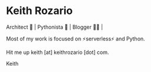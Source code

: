 # Keith Rozario

 Architect 📐 | Pythonista 🐍 | Blogger 👨‍💻 |
 
 Most of my work is focused on ⚡serverless⚡ and Python.
 
 Hit me up keith [at] keithrozario [dot] com.
 
 Keith
